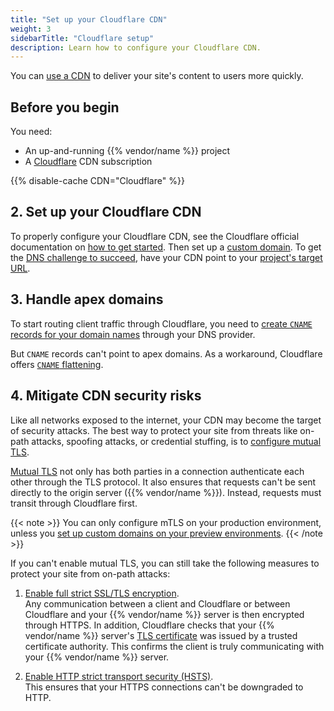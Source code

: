 ```yaml
---
title: "Set up your Cloudflare CDN"
weight: 3
sidebarTitle: "Cloudflare setup"
description: Learn how to configure your Cloudflare CDN.
---
```


You can [use a CDN](./_index.md) to deliver your site's content to users more quickly.

## Before you begin

You need:

- An up-and-running {{% vendor/name %}} project
- A [Cloudflare](https://www.cloudflare.com/) CDN subscription

{{% disable-cache CDN="Cloudflare" %}}

## 2. Set up your Cloudflare CDN

To properly configure your Cloudflare CDN,
see the Cloudflare official documentation on [how to get started](https://developers.cloudflare.com/cache/get-started/).
Then set up a [custom domain](../steps/_index.md).
To get the [DNS challenge to succeed](../troubleshoot.md#ownership-verification),
have your CDN point to your [project's target URL](../../domains/steps/_index.md#1-get-the-target-for-your-project).

## 3. Handle apex domains

To start routing client traffic through Cloudflare,
you need to [create `CNAME` records for your domain names](../../domains/steps/dns.md) 
through your DNS provider.

But `CNAME` records can't point to apex domains.
As a workaround, Cloudflare offers [`CNAME` flattening](https://developers.cloudflare.com/dns/additional-options/cname-flattening/).

## 4. Mitigate CDN security risks

Like all networks exposed to the internet, your CDN may become the target of security attacks.
The best way to protect your site from threats like on-path attacks, spoofing attacks, or credential stuffing,
is to [configure mutual TLS](https://community.platform.sh/t/configure-mutual-tls-with-cloudflare-and-platform-sh/761).

[Mutual TLS](https://www.cloudflare.com/en-gb/learning/access-management/what-is-mutual-tls/) not only has both parties in a connection authenticate each other
through the TLS protocol.
It also ensures that requests can't be sent directly to the origin server ({{% vendor/name %}}).
Instead, requests must transit through Cloudflare first.

{{< note >}}
You can only configure mTLS on your production environment, unless you [set up custom domains on your preview environments](/domains/steps/custom-domains-preview-environments.md).
{{< /note >}}

If you can't enable mutual TLS, you can still take the following measures to protect your site from on-path attacks:

1. [Enable full strict SSL/TLS encryption](https://developers.cloudflare.com/ssl/origin-configuration/ssl-modes/full-strict/).</br>
   Any communication between a client and Cloudflare or between Cloudflare and your {{% vendor/name %}} server is then encrypted through HTTPS.
   In addition, Cloudflare checks that your {{% vendor/name %}} server's [TLS certificate](/glossary.md#transport-layer-security-tls) 
   was issued by a trusted certificate authority.
   This confirms the client is truly communicating with your {{% vendor/name %}} server.

2. [Enable HTTP strict transport security (HSTS)](https://developers.cloudflare.com/ssl/edge-certificates/additional-options/http-strict-transport-security/).</br>
   This ensures that your HTTPS connections can't be downgraded to HTTP.